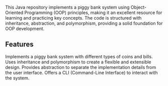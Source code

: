 
This Java repository implements a piggy bank system using Object-Oriented Programming (OOP) principles, making it an excellent resource for learning and practicing key concepts. The code is structured with inheritance, abstraction, and polymorphism, providing a solid foundation for OOP development.

## Features
Implements a piggy bank system with different types of coins and bills.
Uses inheritance and polymorphism to create a flexible and extensible design.
Provides abstraction to separate the implementation details from the user interface.
Offers a CLI (Command-Line Interface) to interact with the system.